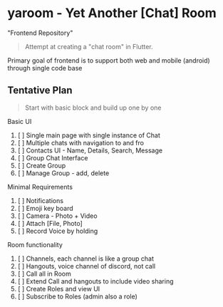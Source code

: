 # yaroom - Yet Another [Chat] Room

"Frontend Repository"

> Attempt at creating a "chat room" in Flutter.

Primary goal of frontend is to support both web and mobile (android) through single code base

## Tentative Plan

> Start with basic block and build up one by one

Basic UI
1. [ ] Single main page with single instance of Chat
2. [ ] Multiple chats with navigation to and fro
3. [ ] Contacts UI - Name, Details, Search, Message
4. [ ] Group Chat Interface
5. [ ] Create Group
6. [ ] Manage Group - add, delete

Minimal Requirements
1. [ ] Notifications
2. [ ] Emoji key board
3. [ ] Camera - Photo + Video
4. [ ] Attach [File, Photo]
5. [ ] Record Voice by holding

Room functionality
1. [ ] Channels, each channel is like a group chat 
2. [ ] Hangouts, voice channel of discord, not call
3. [ ] Call all in Room
4. [ ] Extend Call and hangouts to include video sharing
5. [ ] Create Roles and view UI
6. [ ] Subscribe to Roles (admin also a role)

